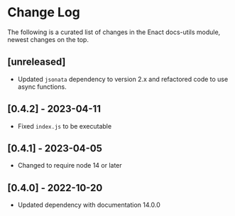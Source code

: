 # Change Log

The following is a curated list of changes in the Enact docs-utils module, newest changes on the top.

## [unreleased]

* Updated `jsonata` dependency to version 2.x and refactored code to use async functions.

## [0.4.2] - 2023-04-11

- Fixed `index.js` to be executable

## [0.4.1] - 2023-04-05

- Changed to require node 14 or later

## [0.4.0] - 2022-10-20

- Updated dependency with documentation 14.0.0

